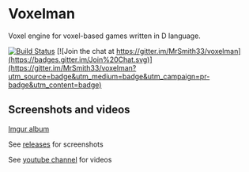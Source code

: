 # Voxelman

Voxel engine for voxel-based games written in D language.

[![Build Status](https://travis-ci.org/MrSmith33/voxelman.svg?branch=master)](https://travis-ci.org/MrSmith33/voxelman)
[![Join the chat at https://gitter.im/MrSmith33/voxelman](https://badges.gitter.im/Join%20Chat.svg)](https://gitter.im/MrSmith33/voxelman?utm_source=badge&utm_medium=badge&utm_campaign=pr-badge&utm_content=badge)


## Screenshots and videos
[Imgur album](http://imgur.com/a/L5g1B)

See [releases](https://github.com/MrSmith33/voxelman/releases) for screenshots

See [youtube channel](https://www.youtube.com/channel/UCFiCQez_ZT2ZoBBJadUv3cA) for videos
